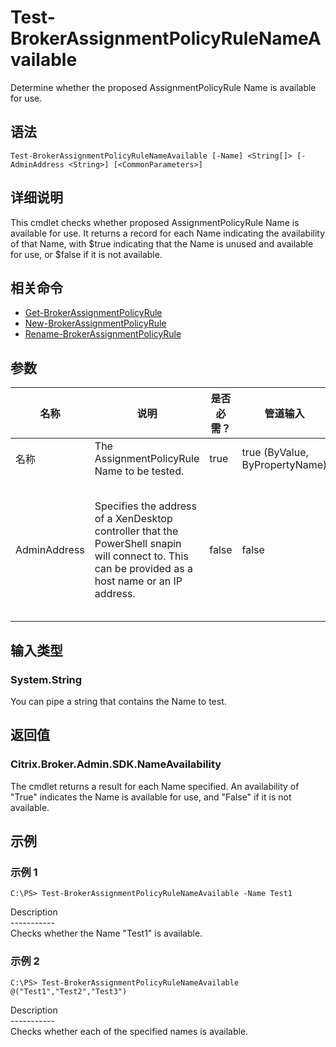 # Test-BrokerAssignmentPolicyRuleNameAvailable

Determine whether the proposed AssignmentPolicyRule Name is available for use.

## 语法

    Test-BrokerAssignmentPolicyRuleNameAvailable [-Name] <String[]> [-AdminAddress <String>] [<CommonParameters>]
    

## 详细说明

This cmdlet checks whether proposed AssignmentPolicyRule Name is available for use. It returns a record for each Name indicating the availability of that Name, with $true indicating that the Name is unused and available for use, or $false if it is not available.

## 相关命令

- [Get-BrokerAssignmentPolicyRule](Get-BrokerAssignmentPolicyRule.html)
- [New-BrokerAssignmentPolicyRule](New-BrokerAssignmentPolicyRule.html)
- [Rename-BrokerAssignmentPolicyRule](Rename-BrokerAssignmentPolicyRule.html)

## 参数

| 名称           | 说明                                                                                                                                                 | 是否必需？ | 管道输入                           | 默认值                                                                                    |
| ------------ | -------------------------------------------------------------------------------------------------------------------------------------------------- | ----- | ------------------------------ | -------------------------------------------------------------------------------------- |
| 名称           | The AssignmentPolicyRule Name to be tested.                                                                                                        | true  | true (ByValue, ByPropertyName) |                                                                                        |
| AdminAddress | Specifies the address of a XenDesktop controller that the PowerShell snapin will connect to. This can be provided as a host name or an IP address. | false | false                          | Localhost. Once a value is provided by any cmdlet, this value will become the default. |

## 输入类型

### System.String

You can pipe a string that contains the Name to test.

## 返回值

### Citrix.Broker.Admin.SDK.NameAvailability

The cmdlet returns a result for each Name specified. An availability of "True" indicates the Name is available for use, and "False" if it is not available.

## 示例

### 示例 1

    C:\PS> Test-BrokerAssignmentPolicyRuleNameAvailable -Name Test1
    

Description  
\---\---\-----  
Checks whether the Name "Test1" is available.

### 示例 2

    C:\PS> Test-BrokerAssignmentPolicyRuleNameAvailable @("Test1","Test2","Test3")
    

Description  
\---\---\-----  
Checks whether each of the specified names is available.
